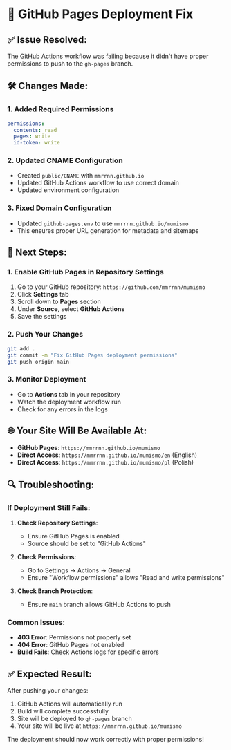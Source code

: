# 🔧 GitHub Pages Deployment Fix

## ✅ **Issue Resolved:**

The GitHub Actions workflow was failing because it didn't have proper permissions to push to the `gh-pages` branch.

## 🛠️ **Changes Made:**

### 1. **Added Required Permissions**
```yaml
permissions:
  contents: read
  pages: write
  id-token: write
```

### 2. **Updated CNAME Configuration**
- Created `public/CNAME` with `mmrrnn.github.io`
- Updated GitHub Actions workflow to use correct domain
- Updated environment configuration

### 3. **Fixed Domain Configuration**
- Updated `github-pages.env` to use `mmrrnn.github.io/mumismo`
- This ensures proper URL generation for metadata and sitemaps

## 🚀 **Next Steps:**

### 1. **Enable GitHub Pages in Repository Settings**
1. Go to your GitHub repository: `https://github.com/mmrrnn/mumismo`
2. Click **Settings** tab
3. Scroll down to **Pages** section
4. Under **Source**, select **GitHub Actions**
5. Save the settings

### 2. **Push Your Changes**
```bash
git add .
git commit -m "Fix GitHub Pages deployment permissions"
git push origin main
```

### 3. **Monitor Deployment**
- Go to **Actions** tab in your repository
- Watch the deployment workflow run
- Check for any errors in the logs

## 🌐 **Your Site Will Be Available At:**

- **GitHub Pages**: `https://mmrrnn.github.io/mumismo`
- **Direct Access**: `https://mmrrnn.github.io/mumismo/en` (English)
- **Direct Access**: `https://mmrrnn.github.io/mumismo/pl` (Polish)

## 🔍 **Troubleshooting:**

### If Deployment Still Fails:

1. **Check Repository Settings**:
   - Ensure GitHub Pages is enabled
   - Source should be set to "GitHub Actions"

2. **Check Permissions**:
   - Go to Settings → Actions → General
   - Ensure "Workflow permissions" allows "Read and write permissions"

3. **Check Branch Protection**:
   - Ensure `main` branch allows GitHub Actions to push

### Common Issues:

- **403 Error**: Permissions not properly set
- **404 Error**: GitHub Pages not enabled
- **Build Fails**: Check Actions logs for specific errors

## ✅ **Expected Result:**

After pushing your changes:
1. GitHub Actions will automatically run
2. Build will complete successfully
3. Site will be deployed to `gh-pages` branch
4. Your site will be live at `https://mmrrnn.github.io/mumismo`

The deployment should now work correctly with proper permissions!

